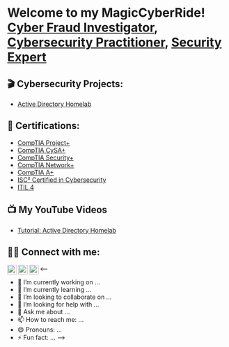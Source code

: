 <h1>Welcome to my MagicCyberRide!<br/><a href="https://github.com/sethfye">Cyber Fraud Investigator</a>, <a href="https://www.linkedin.com/in/cyberfraudseth/">Cybersecurity Practitioner</a>, <a href="https://www.youtube.com/c/frauddawg">Security Expert</a></h1>

<h2>🎬 Cybersecurity Projects:</h2>

- [Active Directory Homelab](https://github.com/sethfye/LabURL)

<h2>📜 Certifications:</h2>

- [CompTIA Project+](https://github.com/sethfye/LabURL](https://www.certmetrics.com/comptia/candidate/cert_summary.aspx))
- [CompTIA CySA+](https://github.com/sethfye/LabURL)          
- [CompTIA Security+](https://github.com/sethfye/LabURL)
- [CompTIA Network+](https://github.com/sethfye/LabURL)
- [CompTIA A+](https://github.com/sethfye/LabURL)
- [ISC² Certified in Cybersecurity](https://github.com/sethfye/LabURL)
- [ITIL 4](https://github.com/sethfye/LabURL)
  
<h2>📺 My YouTube Videos</h2>

- [Tutorial: Active Directory Homelab](https://www.youtube.com/watch?v=HI93h6KDX2E)


<h2> 🤝🏽 Connect with me:</h2>

[<img align="left" alt="FraudDawg | YouTube" width="22px" src="https://cdn.jsdelivr.net/npm/simple-icons@v3/icons/youtube.svg" />][youtube]
[<img align="left" alt="sethfye | Twitter" width="22px" src="https://cdn.jsdelivr.net/npm/simple-icons@v3/icons/twitter.svg" />][twitter]
[<img align="left" alt="cyberfraudseth | LinkedIn" width="22px" src="https://cdn.jsdelivr.net/npm/simple-icons@v3/icons/linkedin.svg" />][linkedin]


[twitter]: https://twitter.com/sethfye
[youtube]: https://www.youtube.com/c/FraudDawg
[linkedin]: https://linkedin.com/in/cyberfraudseth

<--
- 🔭 I’m currently working on ...
- 🌱 I’m currently learning ...
- 👯 I’m looking to collaborate on ...
- 🤔 I’m looking for help with ...
- 💬 Ask me about ...
- 📫 How to reach me: ...
- 😄 Pronouns: ...
- ⚡ Fun fact: ...
-->
